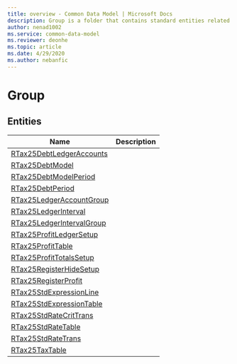 ```yaml
---
title: overview - Common Data Model | Microsoft Docs
description: Group is a folder that contains standard entities related to the Common Data Model.
author: nenad1002
ms.service: common-data-model
ms.reviewer: deonhe
ms.topic: article
ms.date: 4/29/2020
ms.author: nebanfic
---
```


# Group


## Entities

|Name|Description|
|---|---|
|[RTax25DebtLedgerAccounts](RTax25DebtLedgerAccounts.md)||
|[RTax25DebtModel](RTax25DebtModel.md)||
|[RTax25DebtModelPeriod](RTax25DebtModelPeriod.md)||
|[RTax25DebtPeriod](RTax25DebtPeriod.md)||
|[RTax25LedgerAccountGroup](RTax25LedgerAccountGroup.md)||
|[RTax25LedgerInterval](RTax25LedgerInterval.md)||
|[RTax25LedgerIntervalGroup](RTax25LedgerIntervalGroup.md)||
|[RTax25ProfitLedgerSetup](RTax25ProfitLedgerSetup.md)||
|[RTax25ProfitTable](RTax25ProfitTable.md)||
|[RTax25ProfitTotalsSetup](RTax25ProfitTotalsSetup.md)||
|[RTax25RegisterHideSetup](RTax25RegisterHideSetup.md)||
|[RTax25RegisterProfit](RTax25RegisterProfit.md)||
|[RTax25StdExpressionLine](RTax25StdExpressionLine.md)||
|[RTax25StdExpressionTable](RTax25StdExpressionTable.md)||
|[RTax25StdRateCritTrans](RTax25StdRateCritTrans.md)||
|[RTax25StdRateTable](RTax25StdRateTable.md)||
|[RTax25StdRateTrans](RTax25StdRateTrans.md)||
|[RTax25TaxTable](RTax25TaxTable.md)||
